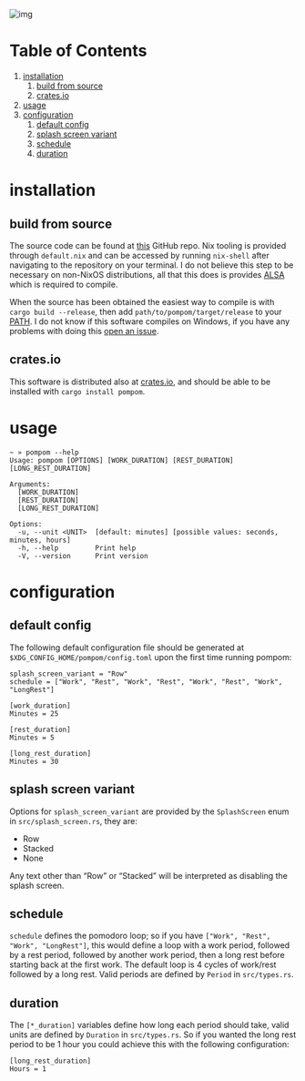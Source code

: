 ![img](./pompom-demo.gif)


# Table of Contents

1.  [installation](#org6262629)
    1.  [build from source](#org2a08df8)
    2.  [crates.io](#org06c6506)
2.  [usage](#org63d2c98)
3.  [configuration](#org1eaa132)
    1.  [default config](#orgd9c9e12)
    2.  [splash screen variant](#orgc032d9f)
    3.  [schedule](#orgd63dccb)
    4.  [duration](#org5d2094f)


<a id="org6262629"></a>

# installation


<a id="org2a08df8"></a>

## build from source

The source code can be found at [this](https://github.com/LiquidZulu/pompom) GitHub repo. Nix tooling is provided through `default.nix` and can be accessed by running `nix-shell` after navigating to the repository on your terminal. I do not believe this step to be necessary on non-NixOS distributions, all that this does is provides [ALSA](https://alsa-project.org/wiki/Main_Page) which is required to compile.

When the source has been obtained the easiest way to compile is with `cargo build --release`, then add `path/to/pompom/target/release` to your [PATH](https://en.wikipedia.org/wiki/PATH_(variable)). I do not know if this software compiles on Windows, if you have any problems with doing this [open an issue](https://github.com/LiquidZulu/pompom/issues).


<a id="org06c6506"></a>

## crates.io

This software is distributed also at [crates.io](https://crates.io/crates/pompom), and should be able to be installed with `cargo install pompom`.


<a id="org63d2c98"></a>

# usage

    ~ » pompom --help
    Usage: pompom [OPTIONS] [WORK_DURATION] [REST_DURATION] [LONG_REST_DURATION]
    
    Arguments:
      [WORK_DURATION]
      [REST_DURATION]
      [LONG_REST_DURATION]
    
    Options:
      -u, --unit <UNIT>  [default: minutes] [possible values: seconds, minutes, hours]
      -h, --help         Print help
      -V, --version      Print version


<a id="org1eaa132"></a>

# configuration


<a id="orgd9c9e12"></a>

## default config

The following default configuration file should be generated at `$XDG_CONFIG_HOME/pompom/config.toml` upon the first time running pompom:

    splash_screen_variant = "Row"
    schedule = ["Work", "Rest", "Work", "Rest", "Work", "Rest", "Work", "LongRest"]
    
    [work_duration]
    Minutes = 25
    
    [rest_duration]
    Minutes = 5
    
    [long_rest_duration]
    Minutes = 30


<a id="orgc032d9f"></a>

## splash screen variant

Options for `splash_screen_variant` are provided by the `SplashScreen` enum in `src/splash_screen.rs`, they are:

-   Row
-   Stacked
-   None

Any text other than &ldquo;Row&rdquo; or &ldquo;Stacked&rdquo; will be interpreted as disabling the splash screen.


<a id="orgd63dccb"></a>

## schedule

`schedule` defines the pomodoro loop; so if you have `["Work", "Rest", "Work", "LongRest"]`, this would define a loop with a work period, followed by a rest period, followed by another work period, then a long rest before starting back at the first work. The default loop is 4 cycles of work/rest followed by a long rest. Valid periods are defined by `Period` in `src/types.rs`.


<a id="org5d2094f"></a>

## duration

The `[*_duration]` variables define how long each period should take, valid units are defined by `Duration` in `src/types.rs`. So if you wanted the long rest period to be 1 hour you could achieve this with the following configuration:

    [long_rest_duration]
    Hours = 1

